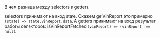 В чем разница между selectors и getters.

selectors принимают на вход state. Скажем getVinReport это примерно `(state) => state.vinReport.data`.
А getters принимают на вход результат работы селекторов: isVinReportFetched `(vinReport) => (vinReport !== null)`.

